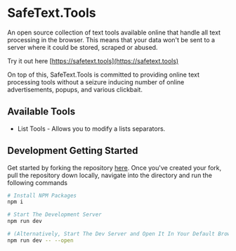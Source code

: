 # SafeText.Tools

An open source collection of text tools available online that handle all text processing in the browser. This means that your data won't be sent to a server where it could be stored, scraped or abused.

Try it out here [https://safetext.tools](https://safetext.tools)

On top of this, SafeText.Tools is committed to providing online text processing tools without a seizure inducing number of online advertisements, popups, and various clickbait.

## Available Tools

-   List Tools - Allows you to modify a lists separators.

## Development Getting Started

Get started by forking the repository [here](https://github.com/joshpierce/safetext.tools/fork). Once you've created your fork, pull the repository down locally, navigate into the directory and run the following commands

```bash
# Install NPM Packages
npm i

# Start The Development Server
npm run dev

# (Alternatively, Start The Dev Server and Open It In Your Default Browser)
npm run dev -- --open
```
